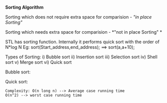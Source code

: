 
**Sorting Algorithm**

Sorting which does not require extra space for comparision - *"in 
place Sorting"*

Sorting which needs extra space for comparision - *"not in place Sorting" *

STL has sorting function. Internally it performs quick sort with the order of N*log N 
Eg: sort(Start_address,end_address); ==> sort(a,a+10);

Types of Sorting:
i) Bubble sort
ii) Insertion sort
iii) Selection sort
iv) Shell sort
v) Merge sort
vi) Quick sort

Bubble sort:

Quick sort:

    Complexity: O(n long n) --> Average case running time
    O(n^2) --> worst case running time
